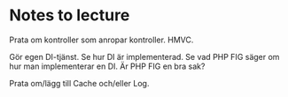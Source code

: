 Notes to lecture
========================

Prata om kontroller som anropar kontroller. HMVC.

Gör egen DI-tjänst.
Se hur DI är implementerad.
Se vad PHP FIG säger om hur man implementerar en DI.
Är PHP FIG en bra sak?

Prata om/lägg till Cache och/eller Log.
